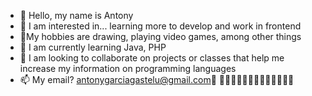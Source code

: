 - 👋 Hello, my name is Antony
- 👀 I am interested in... learning more to develop and work in frontend
- 👾My hobbies are drawing, playing video games, among other things
- 🌱 I am currently learning Java, PHP
- 💞️ I am looking to collaborate on projects or classes that help me increase my information on programming languages
- 📫 My email? antonygarciagastelu@gmail.com📧
  👾👾👾👾👾👾👾👾👾👾👾👾👾

<!---
CodeAntony/CodeAntony is a ✨ special ✨ repository because its `README.md` (this file) appears on your GitHub profile.
You can click the Preview link to take a look at your changes.
--->
